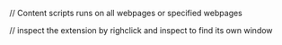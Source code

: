 // Content scripts runs on all webpages or specified webpages

// inspect the extension by righclick and inspect to find its own window
